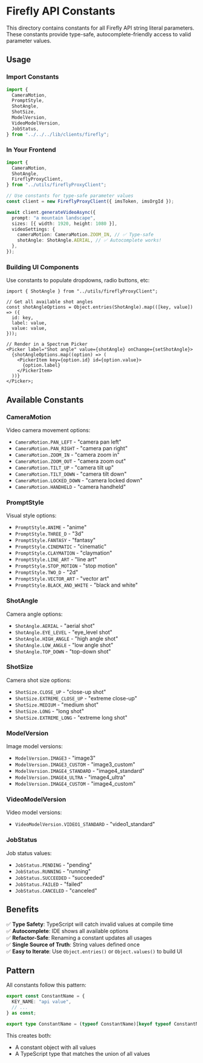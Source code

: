 # Firefly API Constants

This directory contains constants for all Firefly API string literal parameters. These constants provide type-safe, autocomplete-friendly access to valid parameter values.

## Usage

### Import Constants

```typescript
import {
  CameraMotion,
  PromptStyle,
  ShotAngle,
  ShotSize,
  ModelVersion,
  VideoModelVersion,
  JobStatus,
} from "../../../lib/clients/firefly";
```

### In Your Frontend

```typescript
import {
  CameraMotion,
  ShotAngle,
  FireflyProxyClient,
} from "../utils/fireflyProxyClient";

// Use constants for type-safe parameter values
const client = new FireflyProxyClient({ imsToken, imsOrgId });

await client.generateVideoAsync({
  prompt: "a mountain landscape",
  sizes: [{ width: 1920, height: 1080 }],
  videoSettings: {
    cameraMotion: CameraMotion.ZOOM_IN, // ✅ Type-safe
    shotAngle: ShotAngle.AERIAL, // ✅ Autocomplete works!
  },
});
```

### Building UI Components

Use constants to populate dropdowns, radio buttons, etc:

```tsx
import { ShotAngle } from "../utils/fireflyProxyClient";

// Get all available shot angles
const shotAngleOptions = Object.entries(ShotAngle).map(([key, value]) => ({
  id: key,
  label: value,
  value: value,
}));

// Render in a Spectrum Picker
<Picker label="Shot angle" value={shotAngle} onChange={setShotAngle}>
  {shotAngleOptions.map((option) => (
    <PickerItem key={option.id} id={option.value}>
      {option.label}
    </PickerItem>
  ))}
</Picker>;
```

## Available Constants

### CameraMotion

Video camera movement options:

- `CameraMotion.PAN_LEFT` - "camera pan left"
- `CameraMotion.PAN_RIGHT` - "camera pan right"
- `CameraMotion.ZOOM_IN` - "camera zoom in"
- `CameraMotion.ZOOM_OUT` - "camera zoom out"
- `CameraMotion.TILT_UP` - "camera tilt up"
- `CameraMotion.TILT_DOWN` - "camera tilt down"
- `CameraMotion.LOCKED_DOWN` - "camera locked down"
- `CameraMotion.HANDHELD` - "camera handheld"

### PromptStyle

Visual style options:

- `PromptStyle.ANIME` - "anime"
- `PromptStyle.THREE_D` - "3d"
- `PromptStyle.FANTASY` - "fantasy"
- `PromptStyle.CINEMATIC` - "cinematic"
- `PromptStyle.CLAYMATION` - "claymation"
- `PromptStyle.LINE_ART` - "line art"
- `PromptStyle.STOP_MOTION` - "stop motion"
- `PromptStyle.TWO_D` - "2d"
- `PromptStyle.VECTOR_ART` - "vector art"
- `PromptStyle.BLACK_AND_WHITE` - "black and white"

### ShotAngle

Camera angle options:

- `ShotAngle.AERIAL` - "aerial shot"
- `ShotAngle.EYE_LEVEL` - "eye_level shot"
- `ShotAngle.HIGH_ANGLE` - "high angle shot"
- `ShotAngle.LOW_ANGLE` - "low angle shot"
- `ShotAngle.TOP_DOWN` - "top-down shot"

### ShotSize

Camera shot size options:

- `ShotSize.CLOSE_UP` - "close-up shot"
- `ShotSize.EXTREME_CLOSE_UP` - "extreme close-up"
- `ShotSize.MEDIUM` - "medium shot"
- `ShotSize.LONG` - "long shot"
- `ShotSize.EXTREME_LONG` - "extreme long shot"

### ModelVersion

Image model versions:

- `ModelVersion.IMAGE3` - "image3"
- `ModelVersion.IMAGE3_CUSTOM` - "image3_custom"
- `ModelVersion.IMAGE4_STANDARD` - "image4_standard"
- `ModelVersion.IMAGE4_ULTRA` - "image4_ultra"
- `ModelVersion.IMAGE4_CUSTOM` - "image4_custom"

### VideoModelVersion

Video model versions:

- `VideoModelVersion.VIDEO1_STANDARD` - "video1_standard"

### JobStatus

Job status values:

- `JobStatus.PENDING` - "pending"
- `JobStatus.RUNNING` - "running"
- `JobStatus.SUCCEEDED` - "succeeded"
- `JobStatus.FAILED` - "failed"
- `JobStatus.CANCELED` - "canceled"

## Benefits

✅ **Type Safety**: TypeScript will catch invalid values at compile time  
✅ **Autocomplete**: IDE shows all available options  
✅ **Refactor-Safe**: Renaming a constant updates all usages  
✅ **Single Source of Truth**: String values defined once  
✅ **Easy to Iterate**: Use `Object.entries()` or `Object.values()` to build UI

## Pattern

All constants follow this pattern:

```typescript
export const ConstantName = {
  KEY_NAME: "api value",
  // ...
} as const;

export type ConstantName = (typeof ConstantName)[keyof typeof ConstantName];
```

This creates both:

- A constant object with all values
- A TypeScript type that matches the union of all values
